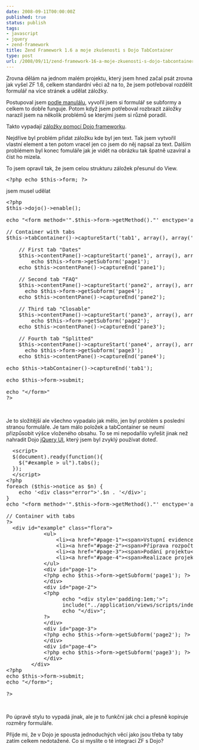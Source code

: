```yaml
---
date: 2008-09-11T00:00:00Z
published: true
status: publish
tags:
- javascript
- jquery
- zend-framework
title: Zend Framework 1.6 a moje zkušenosti s Dojo TabContainer
type: post
url: /2008/09/11/zend-framework-16-a-moje-zkuenosti-s-dojo-tabcontainer/
---
```


Zrovna dělám na jednom malém projektu, který jsem hned začal psát zrovna jak vyšel ZF 1.6, celkem standardní věci až na to, že jsem potřeboval rozdělit formulář na více stránek a udělat záložky.

Postupoval jsem <a href="https://framework.zend.com/manual/en/zend.dojo.form.html#zend.dojo.form.decorators.dijitContainer">podle manulálu</a>, vyvořil jsem si formulář se subformy a celkem to dobře funguje. Potom když jsem potřeboval rozbrazit záložky narazil jsem na několik problémů se kterými jsem si různě poradil.

Takto vypadají <a href="https://dojotoolkit.org/book/dojo-book-0-9/part-2-dijit/layout/tab-container">záložky pomocí Dojo frameworku</a>.

<a href="https://blog.prskavec.net/wp-content/uploads/2008/09/image.png"></a>

Nejdříve byl problém přidat záložku kde byl jen text. Tak jsem vytvořil vlastní element a ten potom vracel jen co jsem do něj napsal za text. Dalším problémem byl konec fomuláře jak je vidět na obrázku tak špatně uzavíral a číst ho mizela.

<a href="https://blog.prskavec.net/wp-content/uploads/2008/09/image1.png"></a>

To jsem opravil tak, že jsem celou strukturu záložek přesunul do View.
<pre name='code' class='php'>
&lt;?php echo $this-&gt;form; ?&gt;
</pre>
jsem musel udělat
<pre name='code' class='php'>
&lt;?php
$this-&gt;dojo()-&gt;enable();

echo "&lt;form method='".$this-&gt;form-&gt;getMethod()."' enctype='application/x-www-form-urlencoded' &gt;";

// Container with tabs
$this-&gt;tabContainer()-&gt;captureStart('tab1', array(), array('style' =&gt; 'width:950px;height:800px;'));

    // First tab "Dates"
    $this-&gt;contentPane()-&gt;captureStart('pane1', array(), array('title' =&gt; 'Vstupní evidence'));
        echo $this-&gt;form-&gt;getSubform('page1');
    echo $this-&gt;contentPane()-&gt;captureEnd('pane1');

    // Second tab "FAQ"
    $this-&gt;contentPane()-&gt;captureStart('pane2', array(), array('title' =&gt; 'Příprava rozpočtu'));
      echo $this-&gt;form-&gt;getSubform('page4');     
    echo $this-&gt;contentPane()-&gt;captureEnd('pane2');

    // Third tab "Closable"
    $this-&gt;contentPane()-&gt;captureStart('pane3', array(), array('title' =&gt; 'Podání projektu'));
        echo $this-&gt;form-&gt;getSubform('page2');
    echo $this-&gt;contentPane()-&gt;captureEnd('pane3');

    // Fourth tab "Splitted"
    $this-&gt;contentPane()-&gt;captureStart('pane4', array(), array('title' =&gt; 'Realizace projektu'));
      echo $this-&gt;form-&gt;getSubform('page3');
    echo $this-&gt;contentPane()-&gt;captureEnd('pane4');

echo $this-&gt;tabContainer()-&gt;captureEnd('tab1');

echo $this-&gt;form-&gt;submit;

echo "&lt;/form&gt;"
?&gt;
</pre>
 

Je to složitější ale všechno vypadalo jak mělo, jen byl problém s poslední stranou formuláře. Je tam málo položek a tabContainer se neumí přizpůsobit výšce vloženého obsahu. To se mi nepodařilo vyřešit jinak než nahradit Dojo <a href="https://docs.jquery.com/UI/Tabs">jQuery UI</a>, který jsem byl zvyklý používat doteď.
<pre name='code' class='php'>
  &lt;script&gt;
  $(document).ready(function(){
    $("#example &gt; ul").tabs();
  });
  &lt;/script&gt;
&lt;?php
foreach ($this-&gt;notice as $n) {
    echo '&lt;div class="error"&gt;'.$n . '&lt;/div&gt;';
}
echo "&lt;form method='".$this-&gt;form-&gt;getMethod()."' enctype='application/x-www-form-urlencoded' &gt;";

// Container with tabs
?&gt;
  &lt;div id="example" class="flora"&gt;
            &lt;ul&gt;
                &lt;li&gt;&lt;a href="#page-1"&gt;&lt;span&gt;Vstupní evidence&lt;/span&gt;&lt;/a&gt;&lt;/li&gt;
                &lt;li&gt;&lt;a href="#page-2"&gt;&lt;span&gt;Příprava rozpočtu&lt;/span&gt;&lt;/a&gt;&lt;/li&gt;
                &lt;li&gt;&lt;a href="#page-3"&gt;&lt;span&gt;Podání projektu&lt;/span&gt;&lt;/a&gt;&lt;/li&gt;
                &lt;li&gt;&lt;a href="#page-4"&gt;&lt;span&gt;Realizace projektu&lt;/span&gt;&lt;/a&gt;&lt;/li&gt;
            &lt;/ul&gt;
            &lt;div id="page-1"&gt;
            &lt;?php echo $this-&gt;form-&gt;getSubform('page1'); ?&gt;
            &lt;/div&gt;
            &lt;div id="page-2"&gt;
            &lt;?php
                  echo "&lt;div style='padding:1em;'&gt;";
                  include("../application/views/scripts/index/rozpocet.phtml");
                  echo "&lt;/div&gt;";
            ?&gt;
            &lt;/div&gt;
            &lt;div id="page-3"&gt;
            &lt;?php echo $this-&gt;form-&gt;getSubform('page2'); ?&gt;
            &lt;/div&gt;
            &lt;div id="page-4"&gt;
            &lt;?php echo $this-&gt;form-&gt;getSubform('page3'); ?&gt;
            &lt;/div&gt;
        &lt;/div&gt;
&lt;?php
echo $this-&gt;form-&gt;submit;
echo "&lt;/form&gt;";

?&gt;
</pre>
 

Po úpravě stylu to vypadá jinak, ale je to funkční jak chci a přesně kopíruje rozměry formuláře. 

<a href="https://blog.prskavec.net/wp-content/uploads/2008/09/image2.png"></a>

Přijde mi, že v Dojo je spousta jednoduchých věcí jako jsou třeba ty taby zatím celkem nedotažené. Co si myslíte o té integraci ZF s Dojo?
